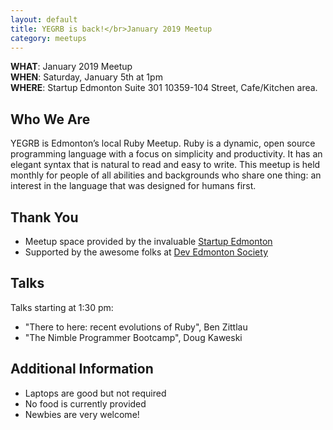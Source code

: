 ```yaml
---
layout: default
title: YEGRB is back!</br>January 2019 Meetup
category: meetups
---
```


 **WHAT**: January 2019 Meetup  
 **WHEN**: Saturday, January 5th at 1pm  
 **WHERE**: Startup Edmonton Suite 301 10359-104 Street, Cafe/Kitchen area.

## Who We Are

YEGRB is Edmonton’s local Ruby Meetup. Ruby is a dynamic, open source programming language with a focus on simplicity and productivity. It has an elegant syntax that is natural to read and easy to write. This meetup is held monthly for people of all abilities and backgrounds who share one thing: an interest in the language that was designed for humans first.

## Thank You

- Meetup space provided by the invaluable [Startup Edmonton](http://www.startupedmonton.com/)
- Supported by the awesome folks at [Dev Edmonton Society](https://devedmonton.com/)

## Talks

Talks starting at 1:30 pm:

- "There to here: recent evolutions of Ruby", Ben Zittlau
- "The Nimble Programmer Bootcamp", Doug Kaweski

## Additional Information

- Laptops are good but not required
- No food is currently provided
- Newbies are very welcome!
